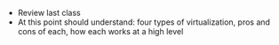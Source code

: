 * Review last class
* At this point should understand: four types of virtualization, pros
  and cons of each, how each works at a high level
  
